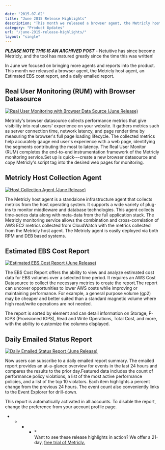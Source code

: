 ```yaml
---

date: "2015-07-02"
title: "June 2015 Release Highlights"
description: "This month we released a browser agent, the Metricly host agent, an Estimated EBS cost report, & a daily emailed report. Check out our June 2015 releases!"
category: "Product Updates"
url: "/june-2015-release-highlights/"
layout: "single"
---
```

***PLEASE NOTE THIS IS AN ARCHIVED POST*** - Netuitive has since become Metricly, and the tool has matured greatly since the time this was written!

In June we focused on bringing more agents and reports into the product. This month we released a browser agent, the Metricly host agent, an Estimated EBS cost report, and a daily emailed report.

Real User Monitoring (RUM) with Browser Datasource
--------------------------------------------------

[![Real User Monitoring with Browser Data Source (June Release)](https://s3-us-west-2.amazonaws.com/com-netuitive-app-usw2-public/wp-content/uploads/2016/03/Real-User-Monitoring-with-Browser-Data-Source-1024x435.jpg)](https://s3-us-west-2.amazonaws.com/com-netuitive-app-usw2-public/wp-content/uploads/2016/03/Real-User-Monitoring-with-Browser-Data-Source-1024x435.jpg)

Metricly's browser datasource collects performance metrics that give visibility into real users' experience on your website. It gathers metrics such as server connection time, network latency, and page render time by measuring the browser's full page loading lifecycle. The collected metrics help accurately gauge end user's experience with a web page, identifying the segments contributing the most to latency. The Real User Monitor (RUM) completes the end-to-end instrumentation framework of the Metricly monitoring service.Set up is quick---create a new browser datasource and copy Metricly's script tag into the desired web pages for monitoring.

Metricly Host Collection Agent
-------------------------------

[![Host Collection Agent (June Release)](https://s3-us-west-2.amazonaws.com/com-netuitive-app-usw2-public/wp-content/uploads/2016/03/Host-Collection-Agent-1024x670.jpg)](https://s3-us-west-2.amazonaws.com/com-netuitive-app-usw2-public/wp-content/uploads/2016/03/Host-Collection-Agent-1024x670.jpg)

The Metricly host agent is a standalone infrastructure agent that collects metrics from the host operating system. It supports a wide variety of plug-ins to monitor middleware and database technologies. This agent collects time-series data along with meta-data from the full application stack. The Metricly monitoring service allows the combination and cross-correlation of AWS EC2 metrics collected from CloudWatch with the metrics collected from the Metricly host agent. The Metricly agent is easily deployed via both RPM and DEB based systems.

Estimated EBS Cost Report
-------------------------

[![Estimated EBS Cost Report (June Release)](https://s3-us-west-2.amazonaws.com/com-netuitive-app-usw2-public/wp-content/uploads/2016/03/Estimated-EBS-Cost-Report-1024x538.jpg)](https://s3-us-west-2.amazonaws.com/com-netuitive-app-usw2-public/wp-content/uploads/2016/03/Estimated-EBS-Cost-Report-1024x538.jpg)

The EBS Cost Report offers the ability to view and analyze estimated cost data for EBS volumes over a selected time period. It requires an AWS Cost Datasource to collect the necessary metrics to create the report.The report can uncover opportunities to lower AWS costs while improving or maintaining performance. For example, a general purpose volume (gp2) may be cheaper and better suited than a standard magnetic volume where high read/write operations are not needed.

The report is sorted by element and can detail information on Storage, P-IOPS (Provisioned IOPS), Read and Write Operations, Total Cost, and more, with the ability to customize the columns displayed.

Daily Emailed Status Report
---------------------------

[![Daily Emailed Status Report (June Release)](https://s3-us-west-2.amazonaws.com/com-netuitive-app-usw2-public/wp-content/uploads/2016/03/Daily-Emailed-Status-Report.jpg)](https://s3-us-west-2.amazonaws.com/com-netuitive-app-usw2-public/wp-content/uploads/2016/03/Daily-Emailed-Status-Report.jpg)

Now users can subscribe to a daily emailed report summary. The emailed report provides an at-a-glance overview for events in the last 24 hours and compares the results to the prior day.Featured data includes the count of performance policy violations, a list of the most active performance policies, and a list of the top 10 violators. Each item highlights a percent change from the previous 24 hours. The event count also conveniently links to the Event Explorer for drill-down.

This report is automatically activated in all accounts. To disable the report, change the preference from your account profile page.

* * * * *\
Want to see these release highlights in action? We offer a 21-day, [free trial of Metricly.](/signup)
